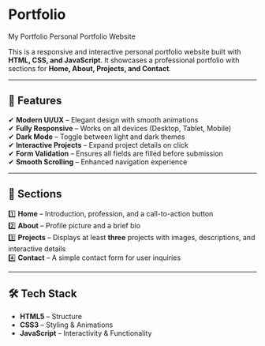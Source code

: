# Portfolio
My Portfolio
Personal Portfolio Website

This is a responsive and interactive personal portfolio website built with **HTML, CSS, and JavaScript**. It showcases a professional portfolio with sections for **Home, About, Projects, and Contact**.

---

## 🚀 Features

✔ **Modern UI/UX** – Elegant design with smooth animations  
✔ **Fully Responsive** – Works on all devices (Desktop, Tablet, Mobile)  
✔ **Dark Mode** – Toggle between light and dark themes  
✔ **Interactive Projects** – Expand project details on click  
✔ **Form Validation** – Ensures all fields are filled before submission  
✔ **Smooth Scrolling** – Enhanced navigation experience  

---

## 📌 Sections

1️⃣ **Home** – Introduction, profession, and a call-to-action button  
2️⃣ **About** – Profile picture and a brief bio  
3️⃣ **Projects** – Displays at least **three** projects with images, descriptions, and interactive details  
4️⃣ **Contact** – A simple contact form for user inquiries  

---

## 🛠️ Tech Stack

- **HTML5** – Structure  
- **CSS3** – Styling & Animations  
- **JavaScript** – Interactivity & Functionality  


